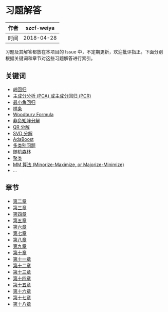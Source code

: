 # 习题解答

| 作者   | szcf-weiya                               |
| ---- | ---------------------------------------- |
| 时间   | 2018-04-28                               |

习题及其解答都放在本项目的 Issue 中，不定期更新，欢迎批评指正。下面分别根据关键词和章节对这些习题解答进行索引。

## 关键词

- [岭回归](https://github.com/szcf-weiya/ESL-CN/issues?q=is%3Aissue+label%3Aridge)
- [主成分分析 (PCA) 或主成分回归 (PCR)](https://github.com/szcf-weiya/ESL-CN/issues?q=is%3Aissue+label%3Apca)
- [最小角回归](https://github.com/szcf-weiya/ESL-CN/issues?q=is%3Aissue+label%3ALAR)
- [样条](https://github.com/szcf-weiya/ESL-CN/issues?q=is%3Aissue+label%3Asplines)
- [Woodbury Formula](https://github.com/szcf-weiya/ESL-CN/issues?q=is%3Aissue+label%3AWoodbury)
- [非负矩阵分解](https://github.com/szcf-weiya/ESL-CN/issues?q=is%3Aissue+label%3AMatrixFactor)
- [QR 分解](https://github.com/szcf-weiya/ESL-CN/issues?q=is%3Aissue+label%3AQR)
- [SVD 分解](https://github.com/szcf-weiya/ESL-CN/issues?q=is%3Aissue+label%3ASVD)
- [AdaBoost](https://github.com/szcf-weiya/ESL-CN/issues?q=is%3Aissue+label%3AAdaBoost)
- [多类别问题](https://github.com/szcf-weiya/ESL-CN/issues?q=is%3Aissue+label%3Amulticlass)
- [随机森林](https://github.com/szcf-weiya/ESL-CN/issues?q=is%3Aissue+label%3ARF)
- [聚类](https://github.com/szcf-weiya/ESL-CN/issues?q=is%3Aissue+label%3Aclustering)
- [MM 算法 (Minorize-Maximize, or Majorize-Minimize)](https://github.com/szcf-weiya/ESL-CN/issues?q=is%3Aissue+label%3AMM)
- ...

## 章节

- [第二章](https://github.com/szcf-weiya/ESL-CN/milestone/7) 
- [第三章](https://github.com/szcf-weiya/ESL-CN/milestone/2)
- [第四章](https://github.com/szcf-weiya/ESL-CN/milestone/12)
- [第五章](https://github.com/szcf-weiya/ESL-CN/milestone/6)
- [第六章](https://github.com/szcf-weiya/ESL-CN/milestone/14)
- [第七章](https://github.com/szcf-weiya/ESL-CN/milestone/4)
- [第八章](https://github.com/szcf-weiya/ESL-CN/milestone/17)
- [第九章](https://github.com/szcf-weiya/ESL-CN/milestone/15)
- [第十章](https://github.com/szcf-weiya/ESL-CN/milestone/1)
- [第十一章](https://github.com/szcf-weiya/ESL-CN/milestone/18)
- [第十二章](https://github.com/szcf-weiya/ESL-CN/milestone/3)
- [第十三章](https://github.com/szcf-weiya/ESL-CN/milestone/19)
- [第十四章](https://github.com/szcf-weiya/ESL-CN/milestone/5)
- [第十五章](https://github.com/szcf-weiya/ESL-CN/milestone/16)
- [第十六章](https://github.com/szcf-weiya/ESL-CN/milestone/21)
- [第十七章](https://github.com/szcf-weiya/ESL-CN/milestone/20)
- [第十八章](https://github.com/szcf-weiya/ESL-CN/milestone/13)